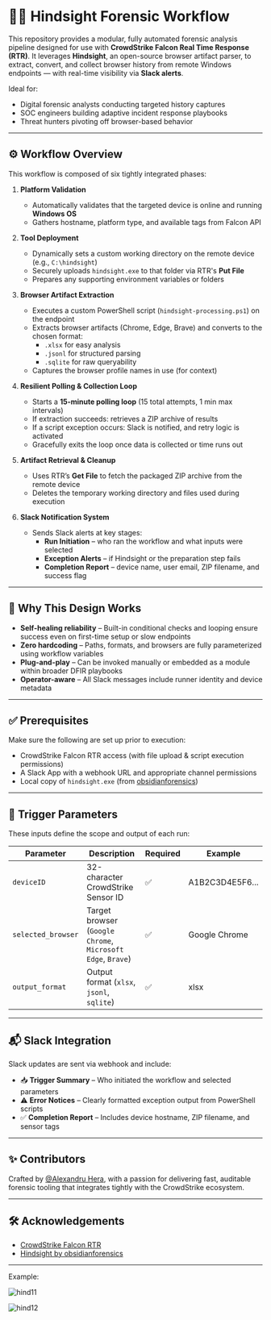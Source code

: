 

# 🕵️‍♂️ Hindsight Forensic Workflow

This repository provides a modular, fully automated forensic analysis pipeline designed for use with **CrowdStrike Falcon Real Time Response (RTR)**. It leverages **Hindsight**, an open-source browser artifact parser, to extract, convert, and collect browser history from remote Windows endpoints — with real-time visibility via **Slack alerts**.

Ideal for:
- Digital forensic analysts conducting targeted history captures
- SOC engineers building adaptive incident response playbooks
- Threat hunters pivoting off browser-based behavior

---

## ⚙️ Workflow Overview

This workflow is composed of six tightly integrated phases:

1. **Platform Validation**  
   - Automatically validates that the targeted device is online and running **Windows OS**
   - Gathers hostname, platform type, and available tags from Falcon API

2. **Tool Deployment**  
   - Dynamically sets a custom working directory on the remote device (e.g., `C:\hindsight`)  
   - Securely uploads `hindsight.exe` to that folder via RTR's **Put File**  
   - Prepares any supporting environment variables or folders

3. **Browser Artifact Extraction**  
   - Executes a custom PowerShell script (`hindsight-processing.ps1`) on the endpoint  
   - Extracts browser artifacts (Chrome, Edge, Brave) and converts to the chosen format:  
     - `.xlsx` for easy analysis  
     - `.jsonl` for structured parsing  
     - `.sqlite` for raw queryability  
   - Captures the browser profile names in use (for context)

4. **Resilient Polling & Collection Loop**  
   - Starts a **15-minute polling loop** (15 total attempts, 1 min max intervals)  
   - If extraction succeeds: retrieves a ZIP archive of results  
   - If a script exception occurs: Slack is notified, and retry logic is activated  
   - Gracefully exits the loop once data is collected or time runs out

5. **Artifact Retrieval & Cleanup**  
   - Uses RTR’s **Get File** to fetch the packaged ZIP archive from the remote device  
   - Deletes the temporary working directory and files used during execution  

6. **Slack Notification System**  
   - Sends Slack alerts at key stages:
     - **Run Initiation** – who ran the workflow and what inputs were selected  
     - **Exception Alerts** – if Hindsight or the preparation step fails  
     - **Completion Report** – device name, user email, ZIP filename, and success flag

---

## 🧠 Why This Design Works

- **Self-healing reliability** – Built-in conditional checks and looping ensure success even on first-time setup or slow endpoints  
- **Zero hardcoding** – Paths, formats, and browsers are fully parameterized using workflow variables  
- **Plug-and-play** – Can be invoked manually or embedded as a module within broader DFIR playbooks  
- **Operator-aware** – All Slack messages include runner identity and device metadata  

---

## ✅ Prerequisites

Make sure the following are set up prior to execution:

- CrowdStrike Falcon RTR access (with file upload & script execution permissions)  
- A Slack App with a webhook URL and appropriate channel permissions  
- Local copy of `hindsight.exe` (from [obsidianforensics](https://github.com/obsidianforensics/hindsight/releases))  

---

## 🔧 Trigger Parameters

These inputs define the scope and output of each run:

| Parameter           | Description                                       | Required | Example         |
|--------------------|---------------------------------------------------|----------|-----------------|
| `deviceID`         | 32-character CrowdStrike Sensor ID                | ✅       | A1B2C3D4E5F6... |
| `selected_browser` | Target browser (`Google Chrome`, `Microsoft Edge`, `Brave`) | ✅ | Google Chrome   |
| `output_format`    | Output format (`xlsx`, `jsonl`, `sqlite`)         | ✅       | xlsx            |

---

## 📬 Slack Integration

Slack updates are sent via webhook and include:

- 📥 **Trigger Summary** – Who initiated the workflow and selected parameters  
- ⚠️ **Error Notices** – Clearly formatted exception output from PowerShell scripts  
- ✅ **Completion Report** – Includes device hostname, ZIP filename, and sensor tags  

---

## ✨ Contributors

Crafted by [@Alexandru Hera](https://www.linkedin.com/in/alexandruhera), with a passion for delivering fast, auditable forensic tooling that integrates tightly with the CrowdStrike ecosystem.

---

## 🛠️ Acknowledgements

- [CrowdStrike Falcon RTR](https://www.crowdstrike.com)  
- [Hindsight by obsidianforensics](https://github.com/obsidianforensics/hindsight)

---

Example:

![hind11](https://github.com/user-attachments/assets/ec2452e9-c503-460a-a0e4-4777755b65d4)

![hind12](https://github.com/user-attachments/assets/385575a4-0480-46f0-ba74-76ba2ec5f374)

